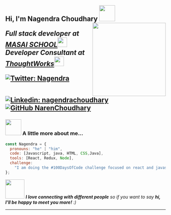 <h2> Hi, I'm Nagendra Choudhary <img src="https://media.giphy.com/media/mGcNjsfWAjY5AEZNw6/giphy.gif" width="50"></hhttps://img.shields.io/github/followers/thaiane?label=follow&style=social2>
<img align='right' src="https://i.pinimg.com/originals/e8/f4/53/e8f453469a3ec97ecd354df465d73913.gif" width="230">
<p><em> Full stack developer at <a href="http://www.unb.br">MASAI SCHOOL</a><img src="https://media.giphy.com/media/fYSnHlufseco8Fh93Z/giphy.gif" width="30"></br>Developer Consultant at <a href="https://www.thoughtworks.com">ThoughtWorks</a><img src="https://media.giphy.com/media/WUlplcMpOCEmTGBtBW/giphy.gif" width="30"> 
</em></p>

[![Twitter: Nagendra](https://img.shields.io/twitter/follow/NarenDangi_?style=social)](https://twitter.com/NarenDangi_)
[![Linkedin: nagendrachoudhary](https://img.shields.io/badge/-Nagendra-blue?style=flat-square&logo=Linkedin&logoColor=white&link=https://www.linkedin.com/in/nagendra-choudhary/)](https://www.linkedin.com/in/nagendra-choudhary/)
[![GitHub NarenChoudhary](https://img.shields.io/github/followers/Nagendra?label=follow&style=social)](https://github.com/nagendrachoudhary)

### <img src="https://media.giphy.com/media/VgCDAzcKvsR6OM0uWg/giphy.gif" width="50"> A little more about me...

```javascript
const Nagendra = {
  pronouns: "he" | "him",
  code: [Javascript, java, HTML, CSS,Java],
  tools: [React, Redux, Node],
  challenge:
    "I am doing the #100DaysOfCode challenge focused on react and javascript",
};
```

<img src="https://media.giphy.com/media/LnQjpWaON8nhr21vNW/giphy.gif" width="60"> <em><b>I love connecting with different people</b> so if you want to say <b>hi, I'll be happy to meet you more!</b> :)</em>

---
